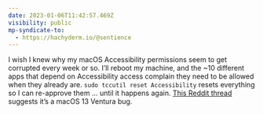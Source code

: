```yaml
---
date: 2023-01-06T11:42:57.469Z
visibility: public
mp-syndicate-to:
  - https://hachyderm.io/@sentience
---
```

I wish I knew why my macOS Accessibility permissions seem to get corrupted every week or so. I’ll reboot my machine, and the ~10 different apps that depend on Accessibility access complain they need to be allowed when they already are. `sudo tccutil reset Accessibility` resets everything so I can re-approve them … until it happens again. [This Reddit thread](https://www.reddit.com/r/mac/comments/zagc9y/macos_ventura_im_asked_to_add_accessibility/) suggests it’s a macOS 13 Ventura bug.

